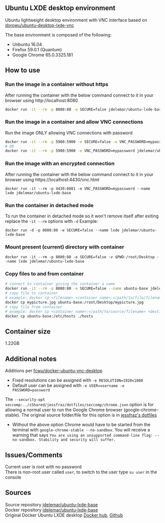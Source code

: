 ## Ubuntu LXDE desktop environment
Ubuntu lightweight desktop environment with VNC interface based on [dorowu/ubuntu-desktop-lxde-vnc](https://hub.docker.com/r/dorowu/ubuntu-desktop-lxde-vnc/)  
  
The base environment is composed of the following:
- Unbuntu 16.04
- Firefox 59.0.1 (Quantum)
- Google Chrome 65.0.3325.181

## How to use
### Run the image in a container without https
After running the container with the below command connect to it in your browser using http://localhost:8080
```bash
docker run -it --rm -p 8080:80 -e SECURE=false jdelemar/ubuntu-lxde-base
```

### Run the image in a container and allow VNC connections
Run the image ONLY allowing VNC connections with password
```bash
docker run -it --rm -p 5900:5900 -e SECURE=false -e VNC_PASSWORD=mypassword jdelemar/ubuntu-lxde-base
# OR
docker run -it --rm -p 5900:5900 -e VNC_PASSWORD=mypassword jdelemar/ubuntu-lxde-base
```  

### Run the image with an encrypted connection
After running the container with the below command connect to it in your browser using https://localhost:4430/vnc.html
```console
docker run -it --rm -p 4430:6081 -e VNC_PASSWORD=mypassword --name lxde jdelemar/ubuntu-lxde-base
```  

### Run the container in detached mode
To run the container in detached mode so it won't remove itself after exiting replace the `-it --rm` options with `-d`
Example:  
```console
docker run -d -p 8080:80 -e SECURE=false --name lxde jdelemar/ubuntu-lxde-base
```

### Mount present (current) directory with container
```console
docker run -it --rm -p 8080:80 -e SECURE=false -v $PWD:/root/Desktop --name lxde jdelemar/ubuntu-lxde-base
```  

### Copy files to and from container
```bash
# connect to container giving the container a name
docker run -it --rm -p 8080:80 -e SECURE=false --name ubuntu-base jdelemar/ubuntu-lxde-base
# copy file to container
# example: docker cp <filename> <container name>:</path/to/file/filename>
docker cp mypicture.jpg ubuntu-base:/root/Desktop/mypicture.jpg
# copy file from container
# example: docker cp <container name>:</path/to/source/filename> <destination filename> 
docker cp ubuntu-base:/etc/hosts ./hosts
```  

## Container size
1.22GB  

## Additional notes
Additions per [fcwu/docker-ubuntu-vnc-desktop](https://github.com/fcwu/docker-ubuntu-vnc-desktop)  
- Fixed resolutions can be assigned with `-e RESOLUTION=1920x1080`  
- Default user can be assigned with `-e USER=username -e PASSWORD=password`  

The `--security-opt seccomp:../zShared/jessfraz/dotfiles/seccomp/chrome.json` option is for allowing a normal user to run the Google Chrome browser (google-chrome-stable). The original source folder/file for this option is in [jessfraz's dotfiles](https://github.com/jessfraz/dotfiles/tree/master/etc/docker/seccomp)  
- Without the above option Chrome would have to be started from the terminal with `google-chrome-stable --no-sandbox`. You will receive a warning that says `You are using an unsupported command-line flag: --no-sandbox. Stability and security will suffer.`  
  
## Issues/Comments
Current user is root with no password  
There is non-root user called `user`, to switch to the user type `su user` in the console

## Sources
Source repository [jdelemar/ubuntu-lxde-base](https://github.com/JDelemar/dockerfiles/tree/master/ubuntu-lxde-base)  
Docker repository [jdelemar/ubuntu-lxde-base](https://hub.docker.com/r/jdelemar/ubuntu-lxde-base/)  
Original Docker Ubuntu LXDE desktop [Docker hub](https://hub.docker.com/r/dorowu/ubuntu-desktop-lxde-vnc/), [Github](https://github.com/fcwu/docker-ubuntu-vnc-desktop)
